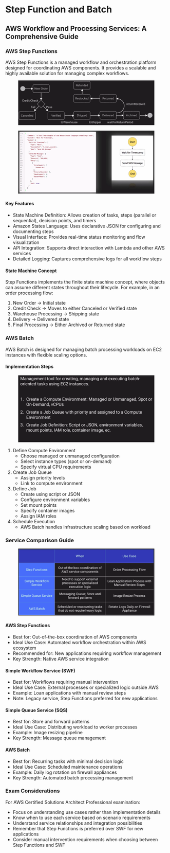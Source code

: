 # Step Function and Batch

## AWS Workflow and Processing Services: A Comprehensive Guide

### AWS Step Functions

AWS Step Functions is a managed workflow and orchestration platform designed for coordinating AWS components. It provides a scalable and highly available solution for managing complex workflows.

<figure><img src="../../../../.gitbook/assets/image (70).png" alt=""><figcaption></figcaption></figure>

<figure><img src="../../../../.gitbook/assets/image (1) (1).png" alt=""><figcaption></figcaption></figure>

#### Key Features

* State Machine Definition: Allows creation of tasks, steps (parallel or sequential), decision points, and timers
* Amazon States Language: Uses declarative JSON for configuring and documenting steps
* Visual Interface: Provides real-time status monitoring and flow visualization
* API Integration: Supports direct interaction with Lambda and other AWS services
* Detailed Logging: Captures comprehensive logs for all workflow steps

#### State Machine Concept

Step Functions implements the finite state machine concept, where objects can assume different states throughout their lifecycle. For example, in an order processing flow:

1. New Order → Initial state
2. Credit Check → Moves to either Canceled or Verified state
3. Warehouse Processing → Shipping state
4. Delivery → Delivered state
5. Final Processing → Either Archived or Returned state

### AWS Batch

AWS Batch is designed for managing batch processing workloads on EC2 instances with flexible scaling options.

#### Implementation Steps

<figure><img src="../../../../.gitbook/assets/image (2) (1).png" alt=""><figcaption></figcaption></figure>

1. Define Compute Environment
   * Choose managed or unmanaged configuration
   * Select instance types (spot or on-demand)
   * Specify virtual CPU requirements
2. Create Job Queue
   * Assign priority levels
   * Link to compute environment
3. Define Job
   * Create using script or JSON
   * Configure environment variables
   * Set mount points
   * Specify container images
   * Assign IAM roles
4. Schedule Execution
   * AWS Batch handles infrastructure scaling based on workload

### Service Comparison Guide

<figure><img src="../../../../.gitbook/assets/image (3) (1).png" alt=""><figcaption></figcaption></figure>

#### AWS Step Functions

* Best for: Out-of-the-box coordination of AWS components
* Ideal Use Case: Automated workflow orchestration within AWS ecosystem
* Recommended for: New applications requiring workflow management
* Key Strength: Native AWS service integration

#### Simple Workflow Service (SWF)

* Best for: Workflows requiring manual intervention
* Ideal Use Case: External processes or specialized logic outside AWS
* Example: Loan applications with manual review steps
* Note: Legacy service, Step Functions preferred for new applications

#### Simple Queue Service (SQS)

* Best for: Store and forward patterns
* Ideal Use Case: Distributing workload to worker processes
* Example: Image resizing pipeline
* Key Strength: Message queue management

#### AWS Batch

* Best for: Recurring tasks with minimal decision logic
* Ideal Use Case: Scheduled maintenance operations
* Example: Daily log rotation on firewall appliances
* Key Strength: Automated batch processing management

### Exam Considerations

For AWS Certified Solutions Architect Professional examination:

* Focus on understanding use cases rather than implementation details
* Know when to use each service based on scenario requirements
* Understand service relationships and integration possibilities
* Remember that Step Functions is preferred over SWF for new applications
* Consider manual intervention requirements when choosing between Step Functions and SWF
